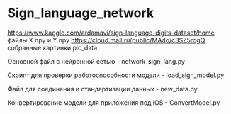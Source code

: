# Sign_language_network
https://www.kaggle.com/ardamavi/sign-language-digits-dataset/home  файлы X.npy и Y.npy
https://cloud.mail.ru/public/MAdo/c3SZ5rogQ собранные картинки pic_data

Основной файл с нейронной сетью - network_sign_lang.py


Скрипт для проверки работоспособности модели - load_sign_model.py


Файл для соединения и стандартизации данных - new_data.py


Конвертирование модели для приложения под iOS - ConvertModel.py
